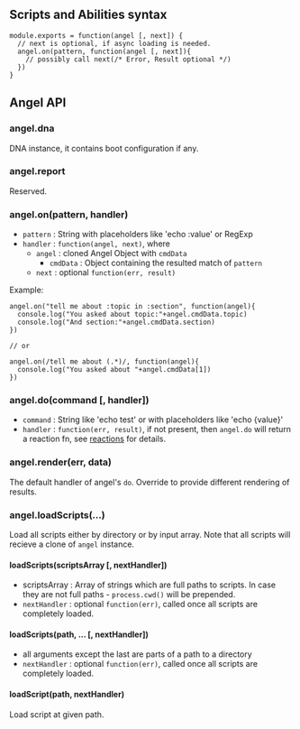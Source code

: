 ## Scripts and Abilities syntax

    module.exports = function(angel [, next]) {
      // next is optional, if async loading is needed.
      angel.on(pattern, function(angel [, next]){
        // possibly call next(/* Error, Result optional */)
      })
    }
    
## Angel API

### angel.dna

DNA instance, it contains boot configuration if any.

### angel.report

Reserved.

### angel.on(pattern, handler)

* `pattern` : String with placeholders like 'echo :value' or RegExp
* `handler` : `function(angel, next)`, where
  * `angel` : cloned Angel Object with `cmdData`
    * `cmdData` : Object containing the resulted match of `pattern`
  * `next` : optional `function(err, result)`

Example:

    angel.on("tell me about :topic in :section", function(angel){
      console.log("You asked about topic:"+angel.cmdData.topic)
      console.log("And section:"+angel.cmdData.section)
    })

    // or

    angel.on(/tell me about (.*)/, function(angel){
      console.log("You asked about "+angel.cmdData[1])
    })


### angel.do(command [, handler])

* `command` : String like 'echo test' or with placeholders like 'echo {value}'
* `handler` : `function(err, result)`, if not present, then `angel.do` will 
return a reaction fn, see [reactions](https://github.com/vbogdanov/reactions) for details.

### angel.render(err, data)

The default handler of angel's `do`. Override to provide different rendering of results.

### angel.loadScripts(...)
Load all scripts either by directory or by input array. 
Note that all scripts will recieve a clone of `angel` instance.

#### loadScripts(scriptsArray [, nextHandler])
* scriptsArray : Array of strings which are full paths to scripts. 
In case they are not full paths - `process.cwd()` will be prepended.
* `nextHandler` : optional `function(err)`, called once all scripts are completely loaded.

#### loadScripts(path, ... [, nextHandler])

* all arguments except the last are parts of a path to a directory
* `nextHandler` : optional `function(err)`, called once all scripts are completely loaded.

#### loadScript(path, nextHandler)

Load script at given path.